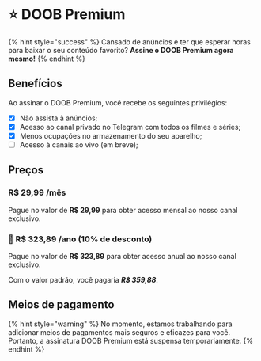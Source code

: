 # ⭐ DOOB Premium

{% hint style="success" %}
Cansado de anúncios e ter que esperar horas para baixar o seu conteúdo favorito? **Assine o DOOB Premium agora mesmo!**
{% endhint %}

## Benefícios

Ao assinar o DOOB Premium, você recebe os seguintes privilégios:

* [x] Não assista à anúncios;
* [x] Acesso ao canal privado no Telegram com todos os filmes e séries;
* [x] Menos ocupações no armazenamento do seu aparelho;
* [ ] Acesso à canais ao vivo (em breve);

## Preços

### R$ 29,99 /mês <a href="#mensal" id="mensal"></a>

Pague no valor de **R$ 29,99** para obter acesso mensal ao nosso canal exclusivo.

### :gem: R$ 323,89 /ano (**10% de desconto**) <a href="#anual" id="anual"></a>

Pague no valor de **R$ 323,89** para obter acesso anual ao nosso canal exclusivo.

Com o valor padrão, você pagaria _**R$ 359,88**_.

## Meios de pagamento

{% hint style="warning" %}
No momento, estamos trabalhando para adicionar meios de pagamentos mais seguros e eficazes para você. Portanto, a assinatura DOOB Premium está suspensa temporariamente.
{% endhint %}

